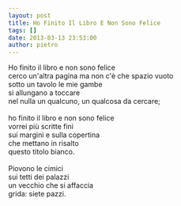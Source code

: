 ```yaml
---
layout: post
title: Ho Finito Il Libro E Non Sono Felice
tags: []
date: 2013-03-13 23:53:00
author: pietro
---
```

Ho finito il libro e non sono felice<br/>cerco un'altra pagina ma non c'è che spazio vuoto<br/>sotto un tavolo le mie gambe<br/>si allungano a toccare<br/>nel nulla un qualcuno, un qualcosa da cercare;<br/><br/>ho finito il libro e non sono felice<br/>vorrei più scritte fini<br/>sui margini e sulla copertina<br/>che mettano in risalto<br/>questo titolo bianco.<br/><br/>Piovono le cimici<br/>sui tetti dei palazzi<br/>un vecchio che si affaccia<br/>grida: siete pazzi.
